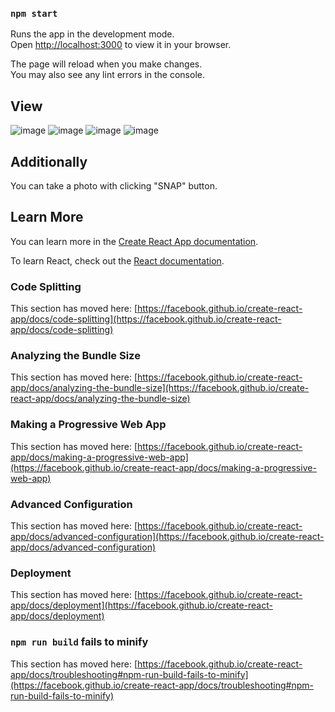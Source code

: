 ### `npm start`

Runs the app in the development mode.\
Open [http://localhost:3000](http://localhost:3000) to view it in your browser.

The page will reload when you make changes.\
You may also see any lint errors in the console.

## View
![image](https://github.com/SardorKamoliddinov/hand-detection/assets/111947544/b3a04463-c7fd-4b26-bb81-07be34c35f68)
![image](https://github.com/SardorKamoliddinov/hand-detection/assets/111947544/84dcb2dc-3c3b-4df1-843b-7bdd7822124f)
![image](https://github.com/SardorKamoliddinov/hand-detection/assets/111947544/65356d33-7c82-44fa-a4c4-6d415301e339)
![image](https://github.com/SardorKamoliddinov/hand-detection/assets/111947544/3009a728-e443-44ed-904a-cd48804b9c2c)


## Additionally

You can take a photo with clicking "SNAP" button.


## Learn More

You can learn more in the [Create React App documentation](https://facebook.github.io/create-react-app/docs/getting-started).

To learn React, check out the [React documentation](https://reactjs.org/).

### Code Splitting

This section has moved here: [https://facebook.github.io/create-react-app/docs/code-splitting](https://facebook.github.io/create-react-app/docs/code-splitting)

### Analyzing the Bundle Size

This section has moved here: [https://facebook.github.io/create-react-app/docs/analyzing-the-bundle-size](https://facebook.github.io/create-react-app/docs/analyzing-the-bundle-size)

### Making a Progressive Web App

This section has moved here: [https://facebook.github.io/create-react-app/docs/making-a-progressive-web-app](https://facebook.github.io/create-react-app/docs/making-a-progressive-web-app)

### Advanced Configuration

This section has moved here: [https://facebook.github.io/create-react-app/docs/advanced-configuration](https://facebook.github.io/create-react-app/docs/advanced-configuration)

### Deployment

This section has moved here: [https://facebook.github.io/create-react-app/docs/deployment](https://facebook.github.io/create-react-app/docs/deployment)

### `npm run build` fails to minify

This section has moved here: [https://facebook.github.io/create-react-app/docs/troubleshooting#npm-run-build-fails-to-minify](https://facebook.github.io/create-react-app/docs/troubleshooting#npm-run-build-fails-to-minify)
